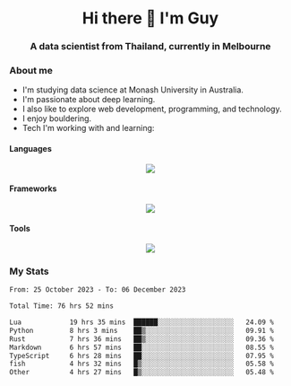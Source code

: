 <h1 align="center">Hi there 👋 I'm Guy</h1>
<h3 align="center">A data scientist from Thailand, currently in Melbourne</h3>

### About me

- I'm studying data science at Monash University in Australia.
- I'm passionate about deep learning.
- I also like to explore web development, programming, and technology.
- I enjoy bouldering.
- Tech I'm working with and learning:

#### Languages

<div align="center">
    <img src="https://skillicons.dev/icons?i=py,ts,js,html,css,rust" />
</div>

#### Frameworks

<div align="center">
    <img src="https://skillicons.dev/icons?i=pytorch,tensorflow,fastapi,react" /><br>
</div>

#### Tools

<div align="center">
    <img src="https://skillicons.dev/icons?i=postgres,redis,docker" /><br>
</div>

### My Stats

<!--START_SECTION:waka-->

```txt
From: 25 October 2023 - To: 06 December 2023

Total Time: 76 hrs 52 mins

Lua            19 hrs 35 mins  ██████░░░░░░░░░░░░░░░░░░░   24.09 %
Python         8 hrs 3 mins    ██▒░░░░░░░░░░░░░░░░░░░░░░   09.91 %
Rust           7 hrs 36 mins   ██▒░░░░░░░░░░░░░░░░░░░░░░   09.36 %
Markdown       6 hrs 57 mins   ██░░░░░░░░░░░░░░░░░░░░░░░   08.55 %
TypeScript     6 hrs 28 mins   ██░░░░░░░░░░░░░░░░░░░░░░░   07.95 %
fish           4 hrs 32 mins   █▒░░░░░░░░░░░░░░░░░░░░░░░   05.58 %
Other          4 hrs 27 mins   █▒░░░░░░░░░░░░░░░░░░░░░░░   05.48 %
```

<!--END_SECTION:waka-->
